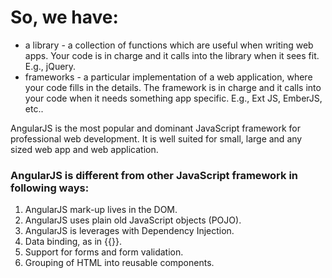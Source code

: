 # So, we have:

*	a library - a collection of functions which are useful when writing web apps. Your code is in charge and it calls into the library when it sees fit. E.g., jQuery.
*	frameworks - a particular implementation of a web application, where your code fills in the details. The framework is in charge and it calls into your code when it needs something app specific. E.g., Ext JS, EmberJS, etc..

AngularJS is the most popular and dominant JavaScript framework for professional web development. It is well suited for small, large and any sized web app and web application. 

### AngularJS is different from other JavaScript framework in following ways:  
1. AngularJS mark-up lives in the DOM. 
2. AngularJS uses plain old JavaScript objects (POJO). 
3. AngularJS is leverages with Dependency Injection.
4. Data binding, as in {{}}.
5. Support for forms and form validation.
6. Grouping of HTML into reusable components.


